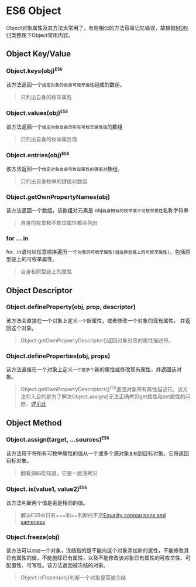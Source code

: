# ES6 Object

Object对象属性及其方法太常用了，有些相似的方法容易记忆错误，故根据[MDN](https://developer.mozilla.org/zh-CN/docs/Web/JavaScript/Reference/Global_Objects/Object/getOwnPropertySymbols)归类整理下Object常用内容。

## Object Key/Value

### Object.keys(obj)<sup>`ES6`</sup>
该方法返回一个`给定对象的自身可枚举属性`组成的数组。
> 只列出自身的枚举属性

### Object.values(obj)<sup>`ES8`</sup>
该方法返回一个`给定对象自身的所有可枚举属性值`的数组
> 只列出自身的枚举属性值

### Object.entries(obj)<sup>`ES8`</sup>
该方法返回一个`给定对象自身可枚举属性的键值对`数组。
> 只列出自身枚举的键值对数组

### Object.getOwnPropertyNames(obj)
该方法返回一个数组，该数组对元素是 obj`自身拥有的枚举或不可枚举属性`名称字符串
> 自身的枚举和不枚举属性都会列出

### for ... in

for...in语句以任意顺序遍历一个`对象的可枚举属性(包括原型链上的可枚举属性)`。包括原型链上的可枚举属性。
> 自身和原型链上的属性

## Object Descriptor

### Object.defineProperty(obj, prop, descriptor)
该方法会直接在一个对象上定义`一个`新属性，或者修改一个对象的现有属性， 并返回这个对象。
> Object.getOwnPropertyDescriptor()返回对象对应的属性描述符。

### Object.defineProperties(obj, props)
该方法直接在一个对象上定义`一个或多个`新的属性或修改现有属性，并返回该对象。
> Object.getOwnPropertyDescriptors()<sup>`ES8`</sup>返回对象所有属性描述符。该方法引入目的是为了解决Object.assign()无法正确拷贝get属性和set属性的问题，[详见此](http://es6.ruanyifeng.com/#docs/object-methods)

## Object Method

### Object.assign(target, ...sources)<sup>`ES6`</sup>
该方法用于将所有可枚举属性的值从一个或多个源对象`复制`到目标对象。它将返回目标对象。
>翻看源码能知道，它是一层浅拷贝

### Object. is(value1, value2)<sup>`ES6`</sup>
该方法判断两个值是否是相同的值。
> 解决ES5中只有===和==判断的不足[Equality comparisons and sameness](https://developer.mozilla.org/en-US/docs/Web/JavaScript/Equality_comparisons_and_sameness)

### Object.freeze(obj)
该方法可以`冻结`一个对象，冻结指的是不能向这个对象添加新的属性，不能修改其已有属性的值，不能删除已有属性，以及不能修改该对象已有属性的可枚举性、可配置性、可写性。该方法返回被冻结的对象。
> Object.isFrozen(obj)判断一个对象是否被冻结